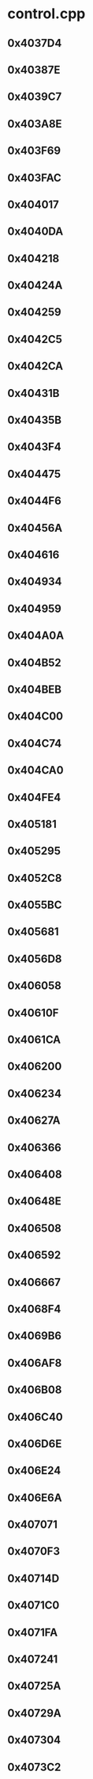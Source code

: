 # control.cpp

## 0x4037D4

## 0x40387E

## 0x4039C7

## 0x403A8E

## 0x403F69

## 0x403FAC

## 0x404017

## 0x4040DA

## 0x404218

## 0x40424A

## 0x404259

## 0x4042C5

## 0x4042CA

## 0x40431B

## 0x40435B

## 0x4043F4

## 0x404475

## 0x4044F6

## 0x40456A

## 0x404616

## 0x404934

## 0x404959

## 0x404A0A

## 0x404B52

## 0x404BEB

## 0x404C00

## 0x404C74

## 0x404CA0

## 0x404FE4

## 0x405181

## 0x405295

## 0x4052C8

## 0x4055BC

## 0x405681

## 0x4056D8

## 0x406058

## 0x40610F

## 0x4061CA

## 0x406200

## 0x406234

## 0x40627A

## 0x406366

## 0x406408

## 0x40648E

## 0x406508

## 0x406592

## 0x406667

## 0x4068F4

## 0x4069B6

## 0x406AF8

## 0x406B08

## 0x406C40

## 0x406D6E

## 0x406E24

## 0x406E6A

## 0x407071

## 0x4070F3

## 0x40714D

## 0x4071C0

## 0x4071FA

## 0x407241

## 0x40725A

## 0x40729A

## 0x407304

## 0x4073C2

